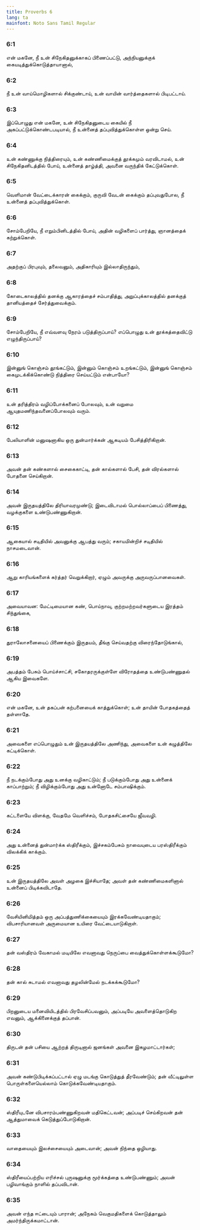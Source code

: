 ```yaml
---
title: Proverbs 6
lang: ta
mainfont: Noto Sans Tamil Regular
---
```


###  6:1

என் மகனே, நீ உன் சிநேகிதனுக்காகப் பிணைப்பட்டு, அந்நியனுக்குக் கையடித்துக்கொடுத்தாயானால்,

###  6:2

நீ உன் வாய்மொழிகளால் சிக்குண்டாய், உன் வாயின் வார்த்தைகளால் பிடிபட்டாய்.

###  6:3

இப்பொழுது என் மகனே, உன் சிநேகிதனுடைய கையில் நீ அகப்பட்டுக்கொண்டபடியால், நீ உன்னைத் தப்புவித்துக்கொள்ள ஒன்று செய்.

###  6:4

உன் கண்ணுக்கு நித்திரையும், உன் கண்ணிமைக்குத் தூக்கமும் வரவிடாமல், உன் சிநேகிதனிடத்தில் போய், உன்னைத் தாழ்த்தி, அவனை வருந்திக் கேட்டுக்கொள்.

###  6:5

வெளிமான் வேட்டைக்காரன் கைக்கும், குருவி வேடன் கைக்கும் தப்புவதுபோல, நீ உன்னைத் தப்புவித்துக்கொள்.

###  6:6

சோம்பேறியே, நீ எறும்பினிடத்தில் போய், அதின் வழிகளைப் பார்த்து, ஞானத்தைக் கற்றுக்கொள்.

###  6:7

அதற்குப் பிரபுவும், தலைவனும், அதிகாரியும் இல்லாதிருந்தும்,

###  6:8

கோடைகாலத்தில் தனக்கு ஆகாரத்தைச் சம்பாதித்து, அறுப்புக்காலத்தில் தனக்குத் தானியத்தைச் சேர்த்துவைக்கும்.

###  6:9

சோம்பேறியே, நீ எவ்வளவு நேரம் படுத்திருப்பாய்? எப்பொழுது உன் தூக்கத்தைவிட்டு எழுந்திருப்பாய்?

###  6:10

இன்னுங் கொஞ்சம் தூங்கட்டும், இன்னும் கொஞ்சம் உறங்கட்டும், இன்னுங் கொஞ்சம் கைமுடக்கிக்கொண்டு நித்திரை செய்யட்டும் என்பாயோ?

###  6:11

உன் தரித்திரம் வழிப்போக்கனைப் போலவும், உன் வறுமை ஆயுதமணிந்தவனைப்போலவும் வரும்.

###  6:12

பேலியாளின் மனுஷனாகிய ஒரு துன்மார்க்கன் ஆகடியம் பேசித்திரிகிறான்.

###  6:13

அவன் தன் கண்களால் சைகைகாட்டி, தன் கால்களால் பேசி, தன் விரல்களால் போதனை செய்கிறான்.

###  6:14

அவன் இருதயத்திலே திரியாவரமுண்டு; இடைவிடாமல் பொல்லாப்பைப் பிணைத்து, வழக்குகளை உண்டுபண்ணுகிறான்.

###  6:15

ஆகையால் சடிதியில் அவனுக்கு ஆபத்து வரும்; சகாயமின்றிச் சடிதியில் நாசமடைவான்.

###  6:16

ஆறு காரியங்களைக் கர்த்தர் வெறுக்கிறார், ஏழும் அவருக்கு அருவருப்பானவைகள்.

###  6:17

அவையாவன: மேட்டிமையான கண், பொய்நாவு, குற்றமற்றவர்களுடைய இரத்தம் சிந்துங்கை,

###  6:18

துராலோசனையைப் பிணைக்கும் இருதயம், தீங்கு செய்வதற்கு விரைந்தோடுங்கால்,

###  6:19

அபத்தம் பேசும் பொய்ச்சாட்சி, சகோதரருக்குள்ளே விரோதத்தை உண்டுபண்ணுதல் ஆகிய இவைகளே.

###  6:20

என் மகனே, உன் தகப்பன் கற்பனையைக் காத்துக்கொள்; உன் தாயின் போதகத்தைத் தள்ளாதே.

###  6:21

அவைகளை எப்பொழுதும் உன் இருதயத்திலே அணிந்து, அவைகளை உன் கழுத்திலே கட்டிக்கொள்.

###  6:22

நீ நடக்கும்போது அது உனக்கு வழிகாட்டும்; நீ படுக்கும்போது அது உன்னைக் காப்பாற்றும்; நீ விழிக்கும்போது அது உன்னோடே சம்பாஷிக்கும்.

###  6:23

கட்டளையே விளக்கு, வேதமே வெளிச்சம், போதகசிட்சையே ஜீவவழி.

###  6:24

அது உன்னைத் துன்மார்க்க ஸ்திரீக்கும், இச்சகம்பேசும் நாவையுடைய பரஸ்திரீக்கும் விலக்கிக் காக்கும்.

###  6:25

உன் இருதயத்திலே அவள் அழகை இச்சியாதே; அவள் தன் கண்ணிமைகளினால் உன்னைப் பிடிக்கவிடாதே.

###  6:26

வேசியினிமித்தம் ஒரு அப்பத்துணிக்கையையும் இரக்கவேண்டியதாகும்; விபசாரியானவள் அருமையான உயிரை வேட்டையாடுகிறாள்.

###  6:27

தன் வஸ்திரம் வேகாமல் மடியிலே எவனாவது நெருப்பை வைத்துக்கொள்ளக்கூடுமோ?

###  6:28

தன் கால் சுடாமல் எவனாவது தழலின்மேல் நடக்கக்கூடுமோ?

###  6:29

பிறனுடைய மனைவியிடத்தில் பிரவேசிப்பவனும், அப்படியே அவளைத்தொடுகிற எவனும், ஆக்கினைக்குத் தப்பான்.

###  6:30

திருடன் தன் பசியை ஆற்றத் திருடினால் ஜனங்கள் அவனை இகழமாட்டார்கள்;

###  6:31

அவன் கண்டுபிடிக்கப்பட்டால் ஏழு மடங்கு கொடுத்துத் தீரவேண்டும்; தன் வீட்டிலுள்ள பொருள்களையெல்லாம் கொடுக்கவேண்டியதாகும்.

###  6:32

ஸ்திரீயுடனே விபசாரம்பண்ணுகிறவன் மதிகெட்டவன்; அப்படிச் செய்கிறவன் தன் ஆத்துமாவைக் கெடுத்துப்போடுகிறான்.

###  6:33

வாதையையும் இலச்சையையும் அடைவான்; அவன் நிந்தை ஒழியாது.

###  6:34

ஸ்திரீயைப்பற்றிய எரிச்சல் புருஷனுக்கு மூர்க்கத்தை உண்டுபண்ணும்; அவன் பழிவாங்கும் நாளில் தப்பவிடான்.

###  6:35

அவன் எந்த ஈட்டையும் பாரான்; அநேகம் வெகுமதிகளைக் கொடுத்தாலும் அமர்ந்திருக்கமாட்டான்.


